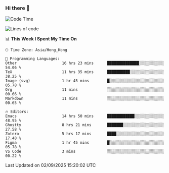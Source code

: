 ### Hi there 👋

<!--
**nicehiro/nicehiro** is a ✨ _special_ ✨ repository because its `README.md` (this file) appears on your GitHub profile.

Here are some ideas to get you started:

- 🔭 I’m currently working on ...
- 🌱 I’m currently learning ...
- 👯 I’m looking to collaborate on ...
- 🤔 I’m looking for help with ...
- 💬 Ask me about ...
- 📫 How to reach me: ...
- 😄 Pronouns: ...
- ⚡ Fun fact: ...
-->

<!--START_SECTION:waka-->
![Code Time](http://img.shields.io/badge/Code%20Time-973%20hrs%2058%20mins-blue)

![Lines of code](https://img.shields.io/badge/From%20Hello%20World%20I%27ve%20Written-1.9%20million%20lines%20of%20code-blue)

📊 **This Week I Spent My Time On** 

```text
🕑︎ Time Zone: Asia/Hong_Kong

💬 Programming Languages: 
Other                    16 hrs 23 mins      ██████████████░░░░░░░░░░░   54.06 % 
TeX                      11 hrs 35 mins      ██████████░░░░░░░░░░░░░░░   38.25 % 
Image (svg)              1 hr 45 mins        █░░░░░░░░░░░░░░░░░░░░░░░░   05.78 % 
Org                      11 mins             ░░░░░░░░░░░░░░░░░░░░░░░░░   00.66 % 
Markdown                 11 mins             ░░░░░░░░░░░░░░░░░░░░░░░░░   00.65 % 

🔥 Editors: 
Emacs                    14 hrs 50 mins      ████████████░░░░░░░░░░░░░   48.95 % 
Ghostty                  8 hrs 21 mins       ███████░░░░░░░░░░░░░░░░░░   27.58 % 
Zotero                   5 hrs 17 mins       ████░░░░░░░░░░░░░░░░░░░░░   17.48 % 
Figma                    1 hr 45 mins        █░░░░░░░░░░░░░░░░░░░░░░░░   05.78 % 
VS Code                  3 mins              ░░░░░░░░░░░░░░░░░░░░░░░░░   00.22 % 
```


 Last Updated on 02/09/2025 15:20:02 UTC
<!--END_SECTION:waka-->
